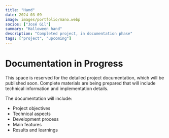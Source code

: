 ```yaml
---
title: "Hand"
date: 2024-03-09
image: images/portfolio/mano.webp
socios: ["José Gil"]
summary: "Halloween hand"
description: "Completed project, in documentation phase"
tags: ["project", "upcoming"]
---
```


# Documentation in Progress

This space is reserved for the detailed project documentation, which will be published soon. Complete materials are being prepared that will include technical information and implementation details.

The documentation will include:
- Project objectives
- Technical aspects
- Development process
- Main features
- Results and learnings

